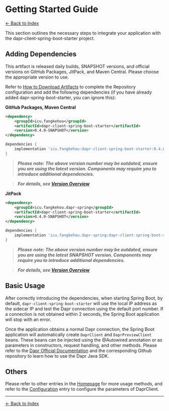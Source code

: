# Getting Started Guide

[<- Back to Index](../index.md)

This section outlines the necessary steps to integrate your application with the dapr-client-spring-boot-starter project.

## Adding Dependencies

This artifact is released daily builds, SNAPSHOT versions, and official versions on GitHub Packages, JitPack, and Maven Central. Please choose the appropriate version to use.

Refer to [How to Download Artifacts](../index.md#how-to-download-artifacts) to complete the Repository configuration and add the following dependencies (if you have already added dapr-spring-boot-starter, you can ignore this):

__GitHub Packages, Maven Central__

```xml
<dependency>
    <groupId>icu.fangkehou</groupId>
    <artifactId>dapr-client-spring-boot-starter</artifactId>
    <version>0.4.0-SNAPSHOT</version>
</dependency>
```

```groovy
dependencies {
    implementation 'icu.fangkehou:dapr-client-spring-boot-starter:0.4.0-SNAPSHOT'
}
```

> ___Please note: The above version number may be outdated, ensure you are using the latest version. Components may require you to introduce additional dependencies.___

> ___For details, see [Version Overview](../versions.md)___

__JitPack__

```xml
<dependency>
    <groupId>icu.fangkehou.dapr-spring</groupId>
    <artifactId>dapr-client-spring-boot-starter</artifactId>
    <version>0.4.0-SNAPSHOT</version>
</dependency>
```

```groovy
dependencies {
    implementation 'icu.fangkehou.dapr-spring:dapr-client-spring-boot-starter:0.4.0-SNAPSHOT'
}
```

> ___Please note: The above version number may be outdated, ensure you are using the latest SNAPSHOT version. Components may require you to introduce additional dependencies.___

> ___For details, see [Version Overview](../versions.md)___

## Basic Usage

After correctly introducing the dependencies, when starting Spring Boot, by default, `dapr-client-spring-boot-starter` will use the local IP address as the sidecar IP and test the Dapr connection using the default port number. If a connection is not obtained within 2 seconds, the Spring Boot application will stop with an error.

Once the application obtains a normal Dapr connection, the Spring Boot application will automatically create `DaprClient` and `DaprPreviewClient` beans. These beans can be injected using the @Autowired annotation or as parameters in constructors, request handling, and other methods. Please refer to the [Dapr Official Documentation](https://docs.dapr.io/developing-applications/sdks/java/) and the corresponding Github repository to learn how to use the Dapr Java SDK.

## Others

Please refer to other entries in the [Homepage](../index.md) for more usage methods, and refer to the [Configuration](configuration.md) entry to configure the parameters of DaprClient.



----------

[<- Back to Index](../index.md)
